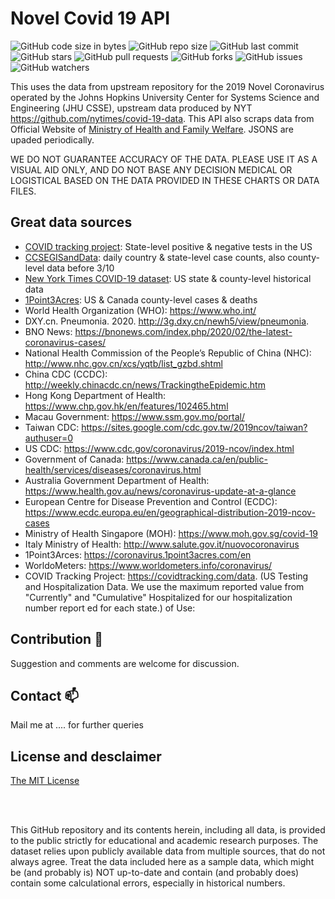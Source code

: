 # Novel Covid 19 API

![GitHub code size in bytes](https://img.shields.io/github/languages/code-size/dsjena/ncv-api)
![GitHub repo size](https://img.shields.io/github/repo-size/dsjena/ncv-api)
![GitHub last commit](https://img.shields.io/github/last-commit/dsjena/ncv-api)
![GitHub stars](https://img.shields.io/github/stars/dsjena/ncv-api)
![GitHub pull requests](https://img.shields.io/github/issues-pr/dsjena/ncv-api)
![GitHub forks](https://img.shields.io/github/forks/dsjena/ncv-api)
![GitHub issues](https://img.shields.io/github/issues/dsjena/ncv-api)
![GitHub watchers](https://img.shields.io/github/watchers/dsjena/ncv-api)


This uses the data from upstream repository for the 2019 Novel Coronavirus operated by the Johns Hopkins University Center for Systems Science and Engineering (JHU CSSE),  upstream data produced by NYT https://github.com/nytimes/covid-19-data. This API also scraps data from Official Website of [Ministry of Health and Family Welfare](https://mohfw.gov.in). JSONS are upaded periodically. 


WE DO NOT GUARANTEE ACCURACY OF THE DATA. PLEASE USE IT AS A VISUAL AID ONLY, AND DO NOT BASE ANY DECISION MEDICAL OR LOGISTICAL BASED ON THE DATA PROVIDED IN THESE CHARTS OR DATA FILES.

## Great data sources

* [COVID tracking project](https://covidtracking.com/): State-level positive & negative tests in the US
* [CCSEGISandData](https://github.com/CSSEGISandData/COVID-19/tree/master/csse_covid_19_data/csse_covid_19_daily_reports): daily country & state-level case counts, also county-level data before 3/10
* [New York Times COVID-19 dataset](https://github.com/nytimes/covid-19-data): US state & county-level historical data
* [1Point3Acres](https://coronavirus.1point3acres.com/en): US & Canada county-level cases & deaths
* World Health Organization (WHO): https://www.who.int/ <br>
* DXY.cn. Pneumonia. 2020. http://3g.dxy.cn/newh5/view/pneumonia.  <br>
* BNO News: https://bnonews.com/index.php/2020/02/the-latest-coronavirus-cases/  <br>
* National Health Commission of the People’s Republic of China (NHC): <br>
 http://www.nhc.gov.cn/xcs/yqtb/list_gzbd.shtml <br>
* China CDC (CCDC): http://weekly.chinacdc.cn/news/TrackingtheEpidemic.htm <br>
* Hong Kong Department of Health: https://www.chp.gov.hk/en/features/102465.html <br>
* Macau Government: https://www.ssm.gov.mo/portal/ <br>
* Taiwan CDC: https://sites.google.com/cdc.gov.tw/2019ncov/taiwan?authuser=0 <br>
* US CDC: https://www.cdc.gov/coronavirus/2019-ncov/index.html <br>
* Government of Canada: https://www.canada.ca/en/public-health/services/diseases/coronavirus.html <br>
* Australia Government Department of Health: https://www.health.gov.au/news/coronavirus-update-at-a-glance <br>
* European Centre for Disease Prevention and Control (ECDC): https://www.ecdc.europa.eu/en/geographical-distribution-2019-ncov-cases 
* Ministry of Health Singapore (MOH): https://www.moh.gov.sg/covid-19
* Italy Ministry of Health: http://www.salute.gov.it/nuovocoronavirus
* 1Point3Arces: https://coronavirus.1point3acres.com/en
* WorldoMeters: https://www.worldometers.info/coronavirus/
* COVID Tracking Project: https://covidtracking.com/data. (US Testing and Hospitalization Data. We use the maximum reported value from "Currently" and "Cumulative" Hospitalized for our hospitalization number report ed for each state.)
of Use:</b><br>

## Contribution :handshake:
Suggestion and comments are welcome for discussion.

## Contact  :mailbox:
Mail me at .... for further queries 

## License and desclaimer
[The MIT License](https://choosealicense.com/licenses/mit/)

<br>
<br>

This GitHub repository and its contents herein, including all data, is provided to the public strictly for educational and academic research purposes. The dataset relies upon publicly available data from multiple sources, that do not always agree. Treat the data included here as a sample data, which might be (and probably is) NOT up-to-date and contain (and probably does) contain some calculational errors, especially in historical numbers.
